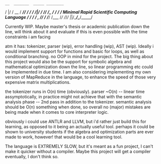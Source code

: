     __  _______  _____ ________ 
   /  |/  / __ \/ ___// ____/ / 
  / /|_/ / /_/ /\__ \/ /   / /      Minimal Rapid Scientific Computing Language
 / /  / / _, _/___/ / /___/ /___
/_/  /_/_/ |_|/____/\____/_____/

Currently WIP. Maybe master's thesis or academic publication down the line, will think about it and evaluate if this is even possible with the time constraints i am facing

atm it has: tokenizer, parser (wip), error handling (wip), AST (wip). Ideally i would implement support for functions and basic for loops, as well as conditional branching. no OOP in mind for the project. The big thing about this project would also be the support for symbolic algebra and mathematical optimization down the line, so linear programming etc could be implemented in due time. I am also considering implementing my own version of MapReduce in the language, to enhance the speed of those very expensive matrix multiplications. 

the tokenizer runs in O(n) time (obviously). parser ~O(n) -- linear time assymptotically, in practice might not achieve that with the semantic analysis phase -- 2nd pass in addition to the tokenizer. semantic analysis should be O(n) something when done, so overall no (major) mistakes are being made when it comes to core interpreter logic.

obviously i could use ANTLR and LLVM, but i'd rather just build this for learning, as opposed to it being an actually useful tool. perhaps it could be shown to university students if the algebra and optimization parts are ever made to work, however! that would be a cool learning tool. 

The language is EXTREMELY SLOW, but it's meant as a fun project, I can't make it quicker without a compiler. Maybe this project will get a compiler eventually, I don't think so. 
